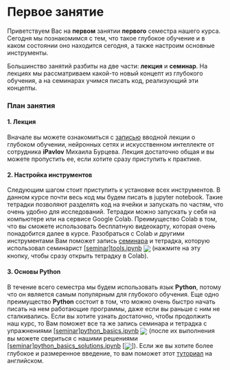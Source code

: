 
# Первое занятие
Приветствуем Вас на **первом** занятии **первого** семестра нашего курса. Сегодня мы познакомимся с тем, что такое глубокое обучение и в каком состоянии оно находится сегодня, а также настроим основные инструменты.

Большинство занятий разбиты на две части: **лекция** и **семинар**. На лекциях мы рассматриваем какой-то новый концепт из глубокого обучения, а на семинарах учимся писать код, реализующий эти концепты.

### План занятия
#### 1. Лекция
Вначале вы можете ознакомиться с [записью](https://www.youtube.com/watch?v=RviskFqwF3M&t=1s)  вводной лекции о глубоком обучении, нейронных сетях и искусственном интеллекте от сотрудника **iPavlov** Михаила Бурцева. Лекция достаточно общая и вы можете пропустить ее, если хотите сразу приступить к практике.
#### 2. Настройка инструментов 
Следующим шагом стоит приступить к установке всех инструментов. В данном курсе почти весь код мы будем писать в jupyter notebook. Такие тетрадки позволяют разделять код на ячейки и запускать по частям, что очень удобно для исследований. Тетрадки можно запускать у себя на компьютере или на сервисе Google Colab. Преимущество Colab в том, что вы сможете использовать бесплатную видеокарту, которая очень понадобится далее в курсе. 
Разобраться с Colab и другими инструментами Вам поможет запись [семинара](https://www.youtube.com/watch?v=vMmM4_W4MTo)  и тетрадка, которую использовал семинарист  [[seminar]tools.ipynb](./[seminar]tools.ipynb) [<img src="https://colab.research.google.com/assets/colab-badge.svg" align="center">](https://colab.research.google.com/github/jantic/DeOldify/blob/master/DeOldify_colab.ipynb) (нажмите на эту кнопку, чтобы сразу открыть тетрадку в Colab).
#### 3. Основы Python
В течение всего семестра мы будем использовать язык **Python**, потому что он является самым популярным для глубокого обучения. Еще одно преимущество **Python** состоит в том, что можно очень быстро начать писать на нем работающие программы, даже если вы раньше с ним не сталкивались. 
Если вы хотите узнать достаточно, чтобы продолжить наш курс, то Вам поможет все та же запись семинара и тетрадка с упражнениями [[seminar]python_basics.ipynb](./[seminar]python_basics.ipynb) [<img src="https://colab.research.google.com/assets/colab-badge.svg" align="center">](https://colab.research.google.com/github/jantic/DeOldify/blob/master/DeOldify_colab.ipynb) (после их выполнения вы можете свериться с нашими решениями [[seminar]python_basics_solutions.ipynb](./[seminar]python_basics_solutions.ipynb) [<img src="https://colab.research.google.com/assets/colab-badge.svg" align="center">]). 
Если же вы хотите более глубокое и размеренное введение, то вам поможет этот [туториал](https://www.learnpython.org/) на английском.

